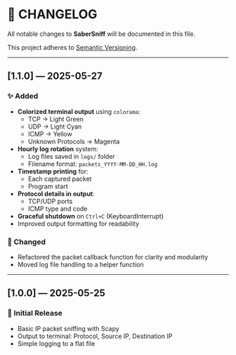 # 📄 CHANGELOG

All notable changes to **SaberSniff** will be documented in this file.

This project adheres to [Semantic Versioning](https://semver.org/).

---

## [1.1.0] — 2025-05-27
### ✨ Added
- **Colorized terminal output** using `colorama`:
  - TCP → Light Green
  - UDP → Light Cyan
  - ICMP → Yellow
  - Unknown Protocols → Magenta
- **Hourly log rotation** system:
  - Log files saved in `logs/` folder
  - Filename format: `packets_YYYY-MM-DD_HH.log`
- **Timestamp printing** for:
  - Each captured packet
  - Program start
- **Protocol details in output**:
  - TCP/UDP ports
  - ICMP type and code
- **Graceful shutdown** on `Ctrl+C` (KeyboardInterrupt)
- Improved output formatting for readability

### 🔧 Changed
- Refactored the packet callback function for clarity and modularity
- Moved log file handling to a helper function

---

## [1.0.0] — 2025-05-25
### 🎉 Initial Release
- Basic IP packet sniffing with Scapy
- Output to terminal: Protocol, Source IP, Destination IP
- Simple logging to a flat file
